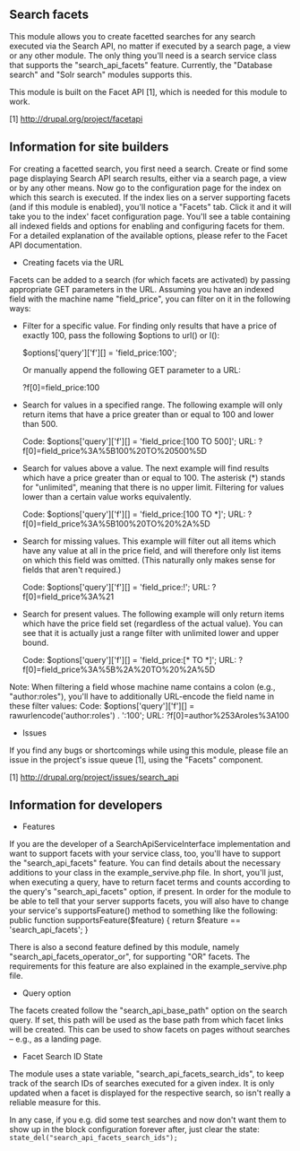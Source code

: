 Search facets
-------------

This module allows you to create facetted searches for any search executed via
the Search API, no matter if executed by a search page, a view or any other
module. The only thing you'll need is a search service class that supports the
"search_api_facets" feature. Currently, the "Database search" and "Solr search"
modules supports this.

This module is built on the Facet API [1], which is needed for this module to
work.

[1] http://drupal.org/project/facetapi


Information for site builders
-----------------------------

For creating a facetted search, you first need a search. Create or find some
page displaying Search API search results, either via a search page, a view or
by any other means. Now go to the configuration page for the index on which
this search is executed.
If the index lies on a server supporting facets (and if this module is enabled),
you'll notice a "Facets" tab. Click it and it will take you to the index' facet
configuration page. You'll see a table containing all indexed fields and options
for enabling and configuring facets for them.
For a detailed explanation of the available options, please refer to the Facet
API documentation.

- Creating facets via the URL

Facets can be added to a search (for which facets are activated) by passing
appropriate GET parameters in the URL. Assuming you have an indexed field with
the machine name "field_price", you can filter on it in the following ways:

- Filter for a specific value. For finding only results that have a price of
  exactly 100, pass the following $options to url() or l():

  $options['query']['f'][] = 'field_price:100';

  Or manually append the following GET parameter to a URL:

  ?f[0]=field_price:100

- Search for values in a specified range. The following example will only return
  items that have a price greater than or equal to 100 and lower than 500.

  Code: $options['query']['f'][] = 'field_price:[100 TO 500]';
  URL:  ?f[0]=field_price%3A%5B100%20TO%20500%5D

- Search for values above a value. The next example will find results which have
  a price greater than or equal to 100. The asterisk (*) stands for "unlimited",
  meaning that there is no upper limit. Filtering for values lower than a
  certain value works equivalently.

  Code: $options['query']['f'][] = 'field_price:[100 TO *]';
  URL:  ?f[0]=field_price%3A%5B100%20TO%20%2A%5D

- Search for missing values. This example will filter out all items which have
  any value at all in the price field, and will therefore only list items on
  which this field was omitted. (This naturally only makes sense for fields
  that aren't required.)

  Code: $options['query']['f'][] = 'field_price:!';
  URL:  ?f[0]=field_price%3A%21

- Search for present values. The following example will only return items which
  have the price field set (regardless of the actual value). You can see that it
  is actually just a range filter with unlimited lower and upper bound.

  Code: $options['query']['f'][] = 'field_price:[* TO *]';
  URL:  ?f[0]=field_price%3A%5B%2A%20TO%20%2A%5D

Note: When filtering a field whose machine name contains a colon (e.g.,
"author:roles"), you'll have to additionally URL-encode the field name in these
filter values:
  Code: $options['query']['f'][] = rawurlencode('author:roles') . ':100';
  URL:  ?f[0]=author%253Aroles%3A100

- Issues

If you find any bugs or shortcomings while using this module, please file an
issue in the project's issue queue [1], using the "Facets" component.

[1] http://drupal.org/project/issues/search_api


Information for developers
--------------------------

- Features

If you are the developer of a SearchApiServiceInterface implementation and want
to support facets with your service class, too, you'll have to support the
"search_api_facets" feature. You can find details about the necessary additions
to your class in the example_servive.php file. In short, you'll just, when
executing a query, have to return facet terms and counts according to the
query's "search_api_facets" option, if present.
In order for the module to be able to tell that your server supports facets,
you will also have to change your service's supportsFeature() method to
something like the following:
  public function supportsFeature($feature) {
    return $feature == 'search_api_facets';
  }

There is also a second feature defined by this module, namely
"search_api_facets_operator_or", for supporting "OR" facets. The requirements
for this feature are also explained in the example_servive.php file.

- Query option

The facets created follow the "search_api_base_path" option on the search query.
If set, this path will be used as the base path from which facet links will be
created. This can be used to show facets on pages without searches – e.g., as a
landing page.

- Facet Search ID State

The module uses a state variable, "search_api_facets_search_ids", to keep
track of the search IDs of searches executed for a given index. It is only
updated when a facet is displayed for the respective search, so isn't really a
reliable measure for this.

In any case, if you e.g. did some test searches and now don't want them to show
up in the block configuration forever after, just clear the state:
  `state_del("search_api_facets_search_ids");`
